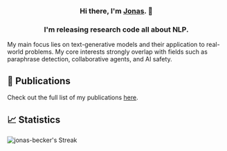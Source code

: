 <h3 align="center">
Hi there, I'm <a href="https://www.jonasbecker.net/" target="_blank" rel="noreferrer">Jonas</a>. 👋
</h3>
<h3 align="center">
I'm releasing research code all about NLP.
</h3>

My main focus lies on text-generative models and their application to real-world problems. My core interests strongly overlap with fields such as paraphrase detection, collaborative agents, and AI safety.

## 📝 Publications
Check out the full list of my publications <a href="https://www.jonasbecker.net/publications/" target="_blank" rel="noreferrer">here</a>.

## 📈 Statistics
![jonas-becker's Streak](https://github-readme-streak-stats.herokuapp.com/?user=jonas-becker&theme=vue-dark&hide_border=true)

<!--
**jonas-becker/jonas-becker** is a ✨ _special_ ✨ repository because its `README.md` (this file) appears on your GitHub profile.

Here are some ideas to get you started:

- 🔭 I’m currently working on ...
- 🌱 I’m currently learning ...
- 👯 I’m looking to collaborate on ...
- 🤔 I’m looking for help with ...
- 💬 Ask me about ...
- 📫 How to reach me: ...
- 😄 Pronouns: ...
- ⚡ Fun fact: ...
-->
